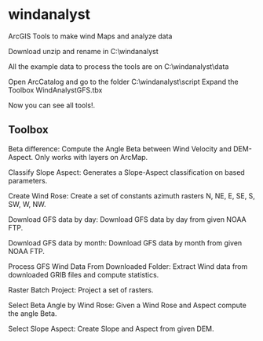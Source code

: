 # windanalyst
ArcGIS Tools to make wind Maps and analyze data

Download unzip and rename in C:\windanalyst

All the example data to process the tools are on C:\windanalyst\data

Open ArcCatalog and go to the folder C:\windanalyst\script
Expand the Toolbox WindAnalystGFS.tbx

Now you can see all tools!.



## Toolbox

Beta difference: Compute the Angle Beta between Wind Velocity and DEM-Aspect. Only works with layers on ArcMap.

Classify Slope Aspect: Generates a Slope-Aspect classification on based parameters.

Create Wind Rose: Create a set of constants azimuth rasters N, NE, E, SE, S, SW, W, NW.

Download GFS data by day: Download GFS data by day from given NOAA FTP.

Download GFS data by month: Download GFS data by month from given NOAA FTP.

Process GFS Wind Data From Downloaded Folder: Extract Wind data from downloaded GRIB files and compute statistics.

Raster Batch Project: Project a set of rasters.

Select Beta Angle by Wind Rose: Given a Wind Rose and Aspect compute the angle Beta.

Select Slope Aspect: Create Slope and Aspect from given DEM.

 



